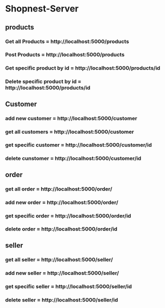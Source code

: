 # Shopnest-Server


##  products
### Get all Products = http://localhost:5000/products
### Post Products = http://localhost:5000/products
### Get specific product by id = http://localhost:5000/products/id
### Delete specific product by id = http://localhost:5000/products/id


## Customer 
### add new customer =  http://localhost:5000/customer
### get all customers = http://localhost:5000/customer
### get specific customer = http://localhost:5000/customer/id
### delete cunstomer =  http://localhost:5000/customer/id

## order 
 ###  get all order = http://localhost:5000/order/
 ### add new order = http://localhost:5000/order/
### get specific order = http://localhost:5000/order/id
### delete order =  http://localhost:5000/order/id

## seller

 ###  get all seller = http://localhost:5000/seller/
 ### add new seller = http://localhost:5000/seller/
### get specific seller = http://localhost:5000/seller/id
### delete seller =  http://localhost:5000/seller/id